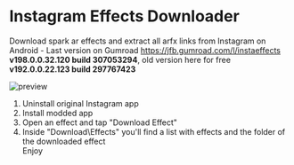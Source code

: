 # Instagram Effects Downloader
Download spark ar effects and extract all arfx links from Instagram on Android - Last version on Gumroad https://jfb.gumroad.com/l/instaeffects **v198.0.0.32.120 build 307053294**, old version here for free **v192.0.0.22.123 build 297767423**


![preview](https://i.ibb.co/6wNjbFj/20210612-021044.jpg)  
1) Uninstall original Instagram app
2) Install modded app
3) Open an effect and tap "Download Effect"
4) Inside "Download\Effects\" you'll find a list with effects and the folder of the downloaded effect  
Enjoy